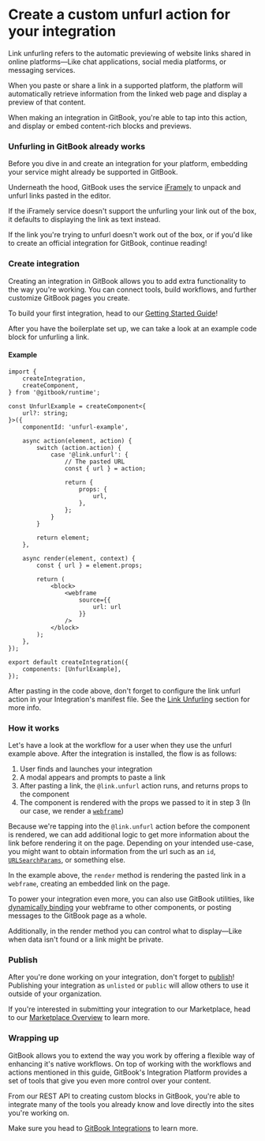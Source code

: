 # Create a custom unfurl action for your integration

Link unfurling refers to the automatic previewing of website links shared in online platforms—Like chat applications, social media platforms, or messaging services.&#x20;

When you paste or share a link in a supported platform, the platform will automatically retrieve information from the linked web page and display a preview of that content.

When making an integration in GitBook, you're able to tap into this action, and display or embed content-rich blocks and previews. &#x20;

### Unfurling in GitBook already works

Before you dive in and create an integration for your platform, embedding your service might already be supported in GitBook.&#x20;

Underneath the hood, GitBook uses the service [iFramely](https://iframely.com/domains) to unpack and unfurl links pasted in the editor.&#x20;

If the iFramely service doesn't support the unfurling your link out of the box, it defaults to displaying the link as text instead.

If the link you're trying to unfurl doesn't work out of the box, or if you'd like to create an official integration for GitBook, continue reading!

### Create integration

Creating an integration in GitBook allows you to add extra functionality to the way you're working. You can connect tools, build workflows, and further customize GitBook pages you create.

To build your first integration, head to our [Getting Started Guide](https://developer.gitbook.com/integrations/integrations#build-your-first-integration)!

After you have the boilerplate set up, we can take a look at an example code block for unfurling a link.

#### Example

```tsx
import {
    createIntegration,
    createComponent,
} from '@gitbook/runtime';

const UnfurlExample = createComponent<{
    url?: string;
}>({
    componentId: 'unfurl-example',

    async action(element, action) {
        switch (action.action) {
            case '@link.unfurl': {
                // The pasted URL
                const { url } = action;

                return {
                    props: {
                        url,
                    },
                };
            }
        }

        return element;
    },

    async render(element, context) {
        const { url } = element.props;

        return (
            <block>
                <webframe
                    source={{
                        url: url
                    }}
                />
            </block>
        );
    },
});

export default createIntegration({
    components: [UnfurlExample],
});
```

After pasting in the code above, don't forget to configure the link unfurl action in your Integration's manifest file. See the [Link Unfurling](../../integrations/blocks/link-unfurling.md) section for more info.

### How it works

Let's have a look at the workflow for a user when they use the unfurl example above. After the integration is installed, the flow is as follows:

1. User finds and launches your integration
2. A modal appears and prompts to paste a link
3. After pasting a link, the `@link.unfurl` action runs, and returns props to the component
4. The component is rendered with the props we passed to it in step 3 (In our case, we render a [`webframe`](https://developer.gitbook.com/integrations/contentkit/reference/reference#webframe))

Because we're tapping into the `@link.unfurl` action before the component is rendered, we can add additional logic to get more information about the link before rendering it on the page. Depending on your intended use-case, you might want to obtain information from the url such as an `id`, [`URLSearchParams`](https://developer.mozilla.org/en-US/docs/Web/API/URLSearchParams), or something else.

In the example above, the `render` method is rendering the pasted link in a `webframe`, creating an embedded link on the page.

To power your integration even more, you can also use GitBook utilities, like [dynamically binding](https://developer.gitbook.com/integrations/contentkit/interactivity#dynamic-binding) your webframe to other components, or posting messages to the GitBook page as a whole.

Additionally, in the render method you can control what to display—Like when data isn't found or a link might be private.

### Publish

After you're done working on your integration, don't forget to [publish](https://developer.gitbook.com/getting-started/publishing)! Publishing your integration as `unlisted` or `public` will allow others to use it outside of your organization.&#x20;

If you're interested in submitting your integration to our Marketplace, head to our [Marketplace Overview](https://developer.gitbook.com/marketplace/overview) to learn more.

### Wrapping up

GitBook allows you to extend the way you work by offering a flexible way of enhancing it's native workflows. On top of working with the workflows and actions mentioned in this guide, GitBook's Integration Platform provides a set of tools that give you even more control over your content.&#x20;

From our REST API to creating custom blocks in GitBook, you're able to integrate many of the tools you already know and love directly into the sites you're working on.

Make sure you head to [GitBook Integrations](https://www.gitbook.com/integrations) to learn more.&#x20;

